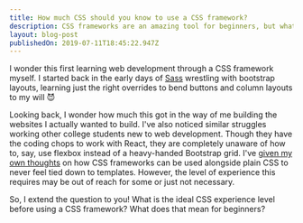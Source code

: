 ```yaml
---
title: How much CSS should you know to use a CSS framework?
description: CSS frameworks are an amazing tool for beginners, but what if you've never written a stylesheet yourself?
layout: blog-post
publishedOn: 2019-07-11T18:45:22.947Z
---
```


I wonder this first learning web development through a CSS framework myself. I started back in the early days of [Sass](https://sass-lang.com/) wrestling with bootstrap layouts, learning just the right overrides to bend buttons and column layouts to my will 😈 

Looking back, I wonder how much this got in the way of me building the websites I actually wanted to build. I've also noticed similar struggles working other college students new to web development. Though they have the coding chops to work with React, they are completely unaware of how to, say, use flexbox instead of a heavy-handed Bootstrap grid. I've [given my own thoughts](https://dev.to/bholmesdev/let-css-frameworks-empower-you-not-control-you-3hm0) on how CSS frameworks can be used alongside plain CSS to never feel tied down to templates. However, the level of experience this requires may be out of reach for some or just not necessary.

So, I extend the question to you! What is the ideal CSS experience level before using a CSS framework? What does that mean for beginners?